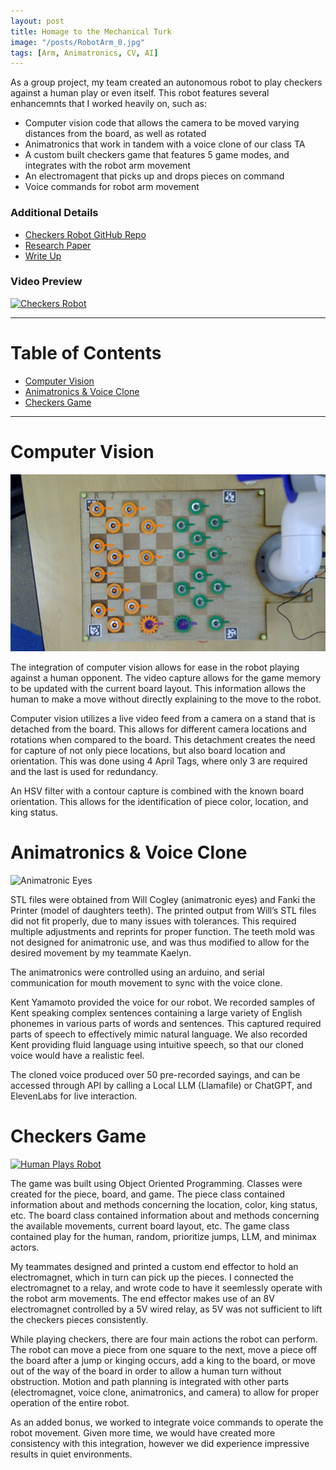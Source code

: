 ```yaml
---
layout: post
title: Homage to the Mechanical Turk
image: "/posts/RobotArm_0.jpg"
tags: [Arm, Animatronics, CV, AI]
---
```


As a group project, my team created an autonomous robot to play checkers against a human play or even itself. This robot features several enhancemnts that I worked heavily on, such as:
- Computer vision code that allows the camera to be moved varying distances from the board, as well as rotated
- Animatronics that work in tandem with a voice clone of our class TA
- A custom built checkers game that features 5 game modes, and integrates with the robot arm movement
- An electromagent that picks up and drops pieces on command
- Voice commands for robot arm movement

### Additional Details
- <a href="https://github.com/JaredBaileyDuke/checkers-bot" target="_blank">Checkers Robot GitHub Repo</a>
- <a href="https://docs.google.com/document/d/10xn5eTtT8dCTDdlVrdTq22X1PhowyuRzMgsAVY1DUzs/edit?usp=sharing" target="_blank">Research Paper</a>
- <a href="https://docs.google.com/document/d/1FMohz3AauILTVf_g_xqXghDPm8sRMKJ1lJ5e8vT5N2g/edit?tab=t.0" target="_blank">Write Up</a>

### Video Preview
[![Checkers Robot](https://img.youtube.com/vi/Y9SKYIrPti8/sddefault.jpg)](https://www.youtube.com/watch?v=Y9SKYIrPti8&t)

___

# Table of Contents

- [Computer Vision](#cv)
- [Animatronics & Voice Clone](#animatronics)
- [Checkers Game](#checkers)

___

# Computer Vision <a name="cv"></a>
![alt text](/img/posts/CV_0.jpg "Computer Vision")

The integration of computer vision allows for ease in the robot playing against a human opponent. The video capture allows for the game memory to be updated with the current board layout. This information allows the human to make a move without directly explaining to the move to the robot.

Computer vision utilizes a live video feed from a camera on a stand that is detached from the board. This allows for different camera locations and rotations when compared to the board. This detachment creates the need for capture of not only piece locations, but also board location and orientation. This was done using 4 April Tags, where only 3 are required and the last is used for redundancy.

An HSV filter with a contour capture is combined with the known board orientation. This allows for the identification of piece color, location, and king status.

# Animatronics & Voice Clone <a name="animatronics"></a>
![Animatronic Eyes](https://raw.githubusercontent.com/JaredLBailey/JaredLBailey.github.io/master/img/posts/Eyes-0.gif)

STL files were obtained from Will Cogley (animatronic eyes) and Fanki the Printer (model of daughters teeth). The printed output from Will’s STL files did not fit properly, due to many issues with tolerances. This required multiple adjustments and reprints for proper function. The teeth mold was not designed for animatronic use, and was thus modified to allow for the desired movement by my teammate Kaelyn.

The animatronics were controlled using an arduino, and serial communication for mouth movement to sync with the voice clone.

Kent Yamamoto provided the voice for our robot. We recorded samples of Kent speaking complex sentences containing a large variety of English phonemes in various parts of words and sentences. This captured required parts of speech to effectively mimic natural language. We also recorded Kent providing fluid language using intuitive speech, so that our cloned voice would have a realistic feel.

The cloned voice produced over 50 pre-recorded sayings, and can be accessed through API by calling a Local LLM (Llamafile) or ChatGPT, and ElevenLabs for live interaction.

# Checkers Game <a name="checkers"></a>
[![Human Plays Robot](https://img.youtube.com/vi/cr42X2ZvtG8/sddefault.jpg)](https://www.youtube.com/watch?v=cr42X2ZvtG8&t)

The game was built using Object Oriented Programming. Classes were created for the piece, board, and game. The piece class contained information about and methods concerning the location, color, king status, etc. The board class contained information about and methods concerning the available movements, current board layout, etc. The game class contained play for the human, random, prioritize jumps, LLM, and minimax actors.

My teammates designed and printed a custom end effector to hold an electromagnet, which in turn can pick up the pieces. I connected the electromagnet to a relay, and wrote code to have it seemlessly operate with the robot arm movements. The end effector makes use of an 8V electromagnet controlled by a 5V wired relay, as 5V was not sufficient to lift the checkers pieces consistently.

While playing checkers, there are four main actions the robot can perform. The robot can move a piece from one square to the next, move a piece off the board after a jump or kinging occurs, add a king to the board, or move out of the way of the board in order to allow a human turn without obstruction. Motion and path planning is integrated with other parts (electromagnet, voice clone, animatronics, and camera) to allow for proper operation of the entire robot.

As an added bonus, we worked to integrate voice commands to operate the robot movement. Given more time, we would have created more consistency with this integration, however we did experience impressive results in quiet environments.
